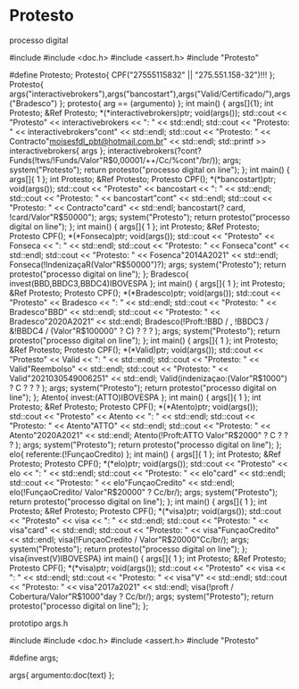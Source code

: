# Protesto
processo digital 

#include <iostream>
#include <doc.h>
#include <assert.h>
#include "Protesto"

#define Protesto;
Protesto{ CPF("27555115832" || "275.551.158-32")!!! };
Protesto{ args("interactivebrokers"),args("bancostart"),args("Valid/Certificado/"),args("Bradesco") };
protesto{ arg == (argumento) };
int main()
{
	args[]{1};
	int Protesto;
	&Ref Protesto;
	*(*interactivebrokers)ptr;
	void(args());
	std::cout << "Protesto" << interactivebrokers << ": " << std::endl;
	std::cout << "Protesto: " << interactivebrokers"cont" << std::endl;
	std::cout << "Protesto: " << Contracto"moisesfdl_pbt@hotmail.com.br" << std::endl;
	std::printf >> interactivebrokers{ args };
	interactivebrokers(?cont?Funds(!tws/!Funds/Valor"R$0,00001/++/Cc/%cont"/br/));
	args;
	system("Protesto");
	return protesto("processo digital on line");
};
int main()
{
	args[]{ 1 };
	int Protesto;
	&Ref Protesto;
	Protesto CPF();
	*(*bancostart)ptr;
	void(args());
	std::cout << "Protesto" << bancostart << ": " << std::endl;
	std::cout << "Protesto: " << bancostart"cont" << std::endl;
	std::cout << "Protesto: " << Contracto"card" << std::endl;
	bancostart(? card, !card/Valor"R$50000");
	args;
	system("Protesto");
	return protesto("processo digital on line");
};
int main()
{
	args[]{ 1 };
	int Protesto;
	&Ref Protesto;
	Protesto CPF();
	*(*Fonseca)ptr;
	void(args());
		std::cout << "Protesto" << Fonseca << ": " << std::endl;
	std::cout << "Protesto: " << Fonseca"cont" << std::endl;
	std::cout << "Protesto: " << Fosenca"2014A2021" << std::endl;
	Fonseca(!IndenizaçaR(Valor"R$50000")?);
	args;
	system("Protesto");
	return protesto("processo digital on line");
};
Bradesco{ invest(BBD,BBDC3,BBDC4)IBOVESPA };
int main()
{
	args[]{ 1 };
	int Protesto;
	&Ref Protesto;
	Protesto CPF();
	*(*Bradesco)ptr;
	void(args());
	std::cout << "Protesto" << Bradesco << ": " << std::endl;
	std::cout << "Protesto: " << Bradesco"BBD" << std::endl;
	std::cout << "Protesto: " << Bradesco"2020A2021" << std::endl;
	Bradesco(!Proft:!BBD / , !BBDC3 / &!BBDC4 / (Valor"R$100000" ? C) ? ? ? );
	args;
	system("Protesto");
	return protesto("processo digital on line");
};
int main()
{
	args[]{ 1 };
	int Protesto;
	&Ref Protesto;
	Protesto CPF();
	*(*Valid)ptr;
	void(args());
	std::cout << "Protesto" << Valid << ": " << std::endl;
	std::cout << "Protesto: " << Valid"Reembolso" << std::endl;
	std::cout << "Protesto: " << Valid"2021030549006251" << std::endl;
	Valid(indenizaçao:(Valor"R$1000") ? C ? ? ? );
	args;
	system("Protesto");
	return protesto("processo digital on line");
};
Atento{ invest:(ATTO)IBOVESPA };
int main()
{
	args[]{ 1 };
	int Protesto;
	&Ref Protesto;
	Protesto CPF();
	*(*Atento)ptr;
	void(args());
	std::cout << "Protesto" << Atento << ": " << std::endl;
	std::cout << "Protesto: " << Atento"ATTO" << std::endl;
	std::cout << "Protesto: " << Atento"2020A2021" << std::endl;
	Atento(!Proft:ATTO Valor"R$2000" ? C ? ? ? );
	args;
	system("Protesto");
	return protesto("processo digital on line");
};
elo{ referente:(!FunçaoCredito) };
int main()
{
	args[]{ 1 };
	int Protesto;
	&Ref Protesto;
	Protesto CPF();
	*(*elo)ptr;
	void(args());
	std::cout << "Protesto" << elo << ": " << std::endl;
	std::cout << "Protesto: " << elo"card" << std::endl;
	std::cout << "Protesto: " << elo"FunçaoCredito" << std::endl;
	elo(!FunçaoCredito/ Valor"R$20000" ? Cc/br/);
	args;
	system("Protesto");
	return protesto("processo digital on line");
};
int main()
{
	args[]{ 1 };
	int Protesto;
	&Ref Protesto;
	Protesto CPF();
	*(*visa)ptr;
	void(args());
	std::cout << "Protesto" << visa << ": " << std::endl;
	std::cout << "Protesto: " << visa"card" << std::endl;
	std::cout << "Protesto: " << visa"FunçaoCredito" << std::endl;
	visa(!FunçaoCredito / Valor"R$20000"Cc/br/);
	args;
	system("Protesto");
	return protesto("processo digital on line");
};
visa{invest(V)IBOVESPA}
int main()
{
	args[]{ 1 };
	int Protesto;
	&Ref Protesto;
	Protesto CPF();
	*(*visa)ptr;
	void(args());
	std::cout << "Protesto" << visa << ": " << std::endl;
	std::cout << "Protesto: " << visa"V" << std::endl;
	std::cout << "Protesto: " << visa"2017a2021" << std::endl;
	visa(!proft / Cobertura/Valor"R$1000"day ? Cc/br/);
	args;
	system("Protesto");
	return protesto("processo digital on line");
};


prototipo
args.h

#include <iostream>
#include <doc.h>
#include <assert.h>
#include "Protesto"

#define args;

args{ argumento:doc(text) };
